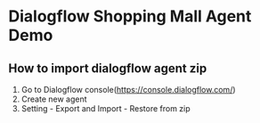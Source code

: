 # Dialogflow Shopping Mall Agent Demo

## How to import dialogflow agent zip

1. Go to Dialogflow console(https://console.dialogflow.com/)
2. Create new agent
3. Setting - Export and Import - Restore from zip


